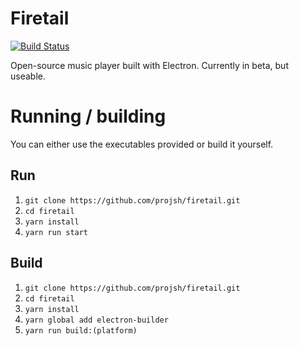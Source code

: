 # Firetail
[![Build Status](https://travis-ci.org/projsh/firetail.svg?branch=master)](https://travis-ci.org/projsh/firetail)

Open-source music player built with Electron. Currently in beta, but useable.
  
# Running / building
You can either use the executables provided or build it yourself.

## Run
  1. `git clone https://github.com/projsh/firetail.git`
  2. `cd firetail`
  3. `yarn install`
  4. `yarn run start`

## Build
  1. `git clone https://github.com/projsh/firetail.git`
  2. `cd firetail`
  3. `yarn install`
  4. `yarn global add electron-builder`
  5. `yarn run build:(platform)`